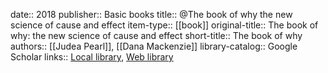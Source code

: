 date:: 2018
publisher:: Basic books
title:: @The book of why the new science of cause and effect
item-type:: [[book]]
original-title:: The book of why: the new science of cause and effect
short-title:: The book of why
authors:: [[Judea Pearl]], [[Dana Mackenzie]]
library-catalog:: Google Scholar
links:: [Local library](zotero://select/library/items/D7TFT2JN), [Web library](https://www.zotero.org/users/6520516/items/D7TFT2JN)
